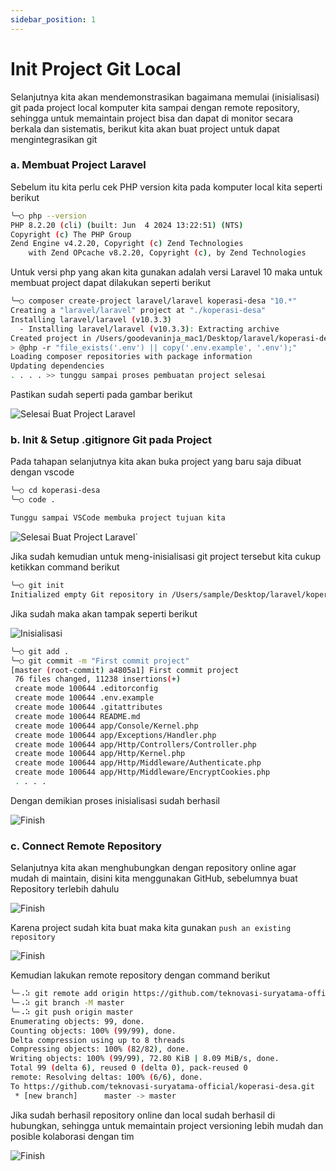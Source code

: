```yaml
---
sidebar_position: 1
---
```


# Init Project Git Local
Selanjutnya kita akan mendemonstrasikan bagaimana memulai (inisialisasi) git pada project local komputer kita sampai dengan remote repository, sehingga untuk memaintain project bisa dan dapat di monitor secara berkala dan sistematis, berikut kita akan buat project untuk dapat mengintegrasikan git

### a. Membuat Project Laravel
Sebelum itu kita perlu cek PHP version kita pada komputer local kita seperti berikut

```.sh
╰─○ php --version
PHP 8.2.20 (cli) (built: Jun  4 2024 13:22:51) (NTS)
Copyright (c) The PHP Group
Zend Engine v4.2.20, Copyright (c) Zend Technologies
    with Zend OPcache v8.2.20, Copyright (c), by Zend Technologies
```

Untuk versi php yang akan kita gunakan adalah versi Laravel 10 maka untuk membuat project dapat dilakukan seperti berikut

```.sh
╰─○ composer create-project laravel/laravel koperasi-desa "10.*" 
Creating a "laravel/laravel" project at "./koperasi-desa"
Installing laravel/laravel (v10.3.3)
  - Installing laravel/laravel (v10.3.3): Extracting archive
Created project in /Users/goodevaninja_mac1/Desktop/laravel/koperasi-desa
> @php -r "file_exists('.env') || copy('.env.example', '.env');"
Loading composer repositories with package information
Updating dependencies
. . . . >> tunggu sampai proses pembuatan project selesai
```

Pastikan sudah seperti pada gambar berikut

![Selesai Buat Project Laravel](./img/finish-create-laravel-project.png)

### b. Init & Setup .gitignore Git pada Project
Pada tahapan selanjutnya kita akan buka project yang baru saja dibuat dengan vscode

```.sh
╰─○ cd koperasi-desa
╰─○ code .

Tunggu sampai VSCode membuka project tujuan kita
```

![Selesai Buat Project Laravel](./img/open-project-in-vscode.png)`

Jika sudah kemudian untuk meng-inisialisasi git project tersebut kita cukup ketikkan command berikut

```.sh
╰─○ git init
Initialized empty Git repository in /Users/sample/Desktop/laravel/koperasi-desa/.git/
```

Jika sudah maka akan tampak seperti berikut

![Inisialisasi](./img/inisialisasi-project-git.png)

```.sh
╰─○ git add .
╰─○ git commit -m "First commit project"
[master (root-commit) a4805a1] First commit project
 76 files changed, 11238 insertions(+)
 create mode 100644 .editorconfig
 create mode 100644 .env.example
 create mode 100644 .gitattributes
 create mode 100644 README.md
 create mode 100644 app/Console/Kernel.php
 create mode 100644 app/Exceptions/Handler.php
 create mode 100644 app/Http/Controllers/Controller.php
 create mode 100644 app/Http/Kernel.php
 create mode 100644 app/Http/Middleware/Authenticate.php
 create mode 100644 app/Http/Middleware/EncryptCookies.php
 . . . . 
```

Dengan demikian proses inisialisasi sudah berhasil

![Finish](./img/finish-init.png)

### c. Connect Remote Repository
Selanjutnya kita akan menghubungkan dengan repository online agar mudah di maintain, disini kita menggunakan GitHub, sebelumnya buat Repository terlebih dahulu

![Finish](./img/create-repo-onilne.png)

Karena project sudah kita buat maka kita gunakan `push an existing repository`

![Finish](./img/existing-repo.png)

Kemudian lakukan remote repository dengan command berikut

```.sh
╰─⠠⠵ git remote add origin https://github.com/teknovasi-suryatama-official/koperasi-desa.git
╰─⠠⠵ git branch -M master
╰─⠠⠵ git push origin master
Enumerating objects: 99, done.
Counting objects: 100% (99/99), done.
Delta compression using up to 8 threads
Compressing objects: 100% (82/82), done.
Writing objects: 100% (99/99), 72.80 KiB | 8.09 MiB/s, done.
Total 99 (delta 6), reused 0 (delta 0), pack-reused 0
remote: Resolving deltas: 100% (6/6), done.
To https://github.com/teknovasi-suryatama-official/koperasi-desa.git
 * [new branch]      master -> master
```

Jika sudah berhasil repository online dan local sudah berhasil di hubungkan, sehingga untuk memaintain project versioning lebih mudah dan posible kolaborasi dengan tim

![Finish](./img/push-success-repo-online.png)
